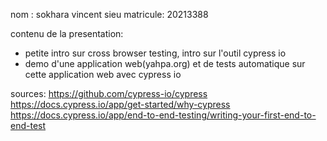 nom : sokhara vincent sieu
matricule: 20213388

contenu de la presentation: 
- petite intro sur cross browser testing, intro sur l'outil cypress io
- demo d'une application web(yahpa.org) et de tests automatique sur cette application web avec cypress io

sources: https://github.com/cypress-io/cypress https://docs.cypress.io/app/get-started/why-cypress https://docs.cypress.io/app/end-to-end-testing/writing-your-first-end-to-end-test 
 
